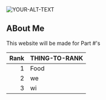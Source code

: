 <picture>
 <source media="(prefers-color-scheme: dark)" srcset="https://www.dignited.com/wp-content/uploads/2018/06/win10neonlogo-1024x576.jpg">
 <source media="(prefers-color-scheme: light)" srcset="https://th.bing.com/th/id/OIP.OYzM2_BjJ_lUtt7FkMcDtAHaEo?rs=1&pid=ImgDetMain">
 <img alt="YOUR-ALT-TEXT" src="YOUR-DEFAULT-IMAGE">
</picture>

## ABout Me
This website will be made for Part #'s

| Rank | THING-TO-RANK |
|-----:|---------------|
|     1|       Food        |
|     2|         we      |
|     3|           wi    |
